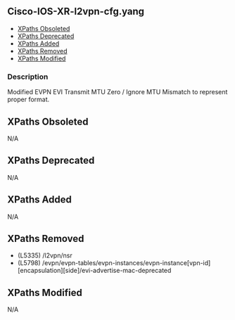 ## Cisco-IOS-XR-l2vpn-cfg.yang

- [XPaths Obsoleted](#xpaths-obsoleted)
- [XPaths Deprecated](#xpaths-deprecated)
- [XPaths Added](#xpaths-added)
- [XPaths Removed](#xpaths-removed)
- [XPaths Modified](#xpaths-modified)

### Description

Modified EVPN EVI Transmit MTU Zero / Ignore MTU Mismatch to represent proper format.

## XPaths Obsoleted

N/A

## XPaths Deprecated

N/A

## XPaths Added

N/A

## XPaths Removed

- (L5335)	/l2vpn/nsr
- (L5798)	/evpn/evpn-tables/evpn-instances/evpn-instance[vpn-id][encapsulation][side]/evi-advertise-mac-deprecated

## XPaths Modified

N/A


